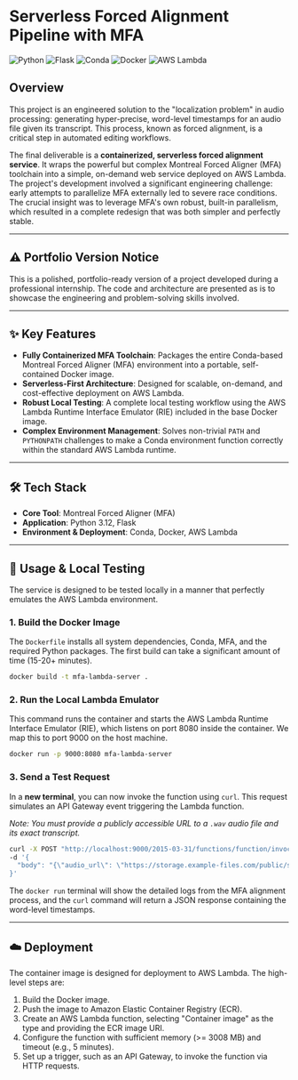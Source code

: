 # Serverless Forced Alignment Pipeline with MFA

![Python](https://img.shields.io/badge/Python-3.12-3776AB?style=for-the-badge&logo=python)
![Flask](https://img.shields.io/badge/Flask-000000?style=for-the-badge&logo=flask)
![Conda](https://img.shields.io/badge/Conda-44A833?style=for-the-badge&logo=conda-forge)
![Docker](https://img.shields.io/badge/Docker-2496ED?style=for-the-badge&logo=docker)
![AWS Lambda](https://img.shields.io/badge/AWS%20Lambda-FF9900?style=for-the-badge&logo=aws-lambda)

## Overview

This project is an engineered solution to the "localization problem" in audio processing: generating hyper-precise, word-level timestamps for an audio file given its transcript. This process, known as forced alignment, is a critical step in automated editing workflows.

The final deliverable is a **containerized, serverless forced alignment service**. It wraps the powerful but complex Montreal Forced Aligner (MFA) toolchain into a simple, on-demand web service deployed on AWS Lambda. The project's development involved a significant engineering challenge: early attempts to parallelize MFA externally led to severe race conditions. The crucial insight was to leverage MFA's own robust, built-in parallelism, which resulted in a complete redesign that was both simpler and perfectly stable.

---

## ⚠️ Portfolio Version Notice

This is a polished, portfolio-ready version of a project developed during a professional internship. The code and architecture are presented as is to showcase the engineering and problem-solving skills involved.

---

## ✨ Key Features

* **Fully Containerized MFA Toolchain**: Packages the entire Conda-based Montreal Forced Aligner (MFA) environment into a portable, self-contained Docker image.
* **Serverless-First Architecture**: Designed for scalable, on-demand, and cost-effective deployment on AWS Lambda.
* **Robust Local Testing**: A complete local testing workflow using the AWS Lambda Runtime Interface Emulator (RIE) included in the base Docker image.
* **Complex Environment Management**: Solves non-trivial `PATH` and `PYTHONPATH` challenges to make a Conda environment function correctly within the standard AWS Lambda runtime.

---

## 🛠️ Tech Stack

* **Core Tool**: Montreal Forced Aligner (MFA)
* **Application**: Python 3.12, Flask
* **Environment & Deployment**: Conda, Docker, AWS Lambda

---

## 🚀 Usage & Local Testing

The service is designed to be tested locally in a manner that perfectly emulates the AWS Lambda environment.

### 1. Build the Docker Image
The `Dockerfile` installs all system dependencies, Conda, MFA, and the required Python packages. The first build can take a significant amount of time (15-20+ minutes).

```bash
docker build -t mfa-lambda-server .
````

### 2\. Run the Local Lambda Emulator

This command runs the container and starts the AWS Lambda Runtime Interface Emulator (RIE), which listens on port 8080 inside the container. We map this to port 9000 on the host machine.

```bash
docker run -p 9000:8080 mfa-lambda-server
```

### 3\. Send a Test Request

In a **new terminal**, you can now invoke the function using `curl`. This request simulates an API Gateway event triggering the Lambda function.

*Note: You must provide a publicly accessible URL to a `.wav` audio file and its exact transcript.*

```bash
curl -X POST "http://localhost:9000/2015-03-31/functions/function/invocations" \
-d '{
  "body": "{\"audio_url\": \"https://storage.example-files.com/public/sample_audio.wav\", \"transcript\": \"The quick brown fox jumps over the lazy dog.\", \"language\": \"en-US\"}"
}'
```

The `docker run` terminal will show the detailed logs from the MFA alignment process, and the `curl` command will return a JSON response containing the word-level timestamps.

-----

## ☁️ Deployment

The container image is designed for deployment to AWS Lambda. The high-level steps are:

1.  Build the Docker image.
2.  Push the image to Amazon Elastic Container Registry (ECR).
3.  Create an AWS Lambda function, selecting "Container image" as the type and providing the ECR image URI.
4.  Configure the function with sufficient memory (\>= 3008 MB) and timeout (e.g., 5 minutes).
5.  Set up a trigger, such as an API Gateway, to invoke the function via HTTP requests.